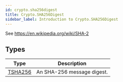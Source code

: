 ```yaml
---
id: crypto.sha256digest
title: Crypto.SHA256Digest
sidebar_label: Introduction to Crypto.SHA256Digest
---
```




See <https://en.wikipedia.org/wiki/SHA-2>


## Types
| Type | Description |
|---|---|
| [TSHA256](../../crypto/crypto.sha256digest/tsha256) | An SHA-256 message digest. |

